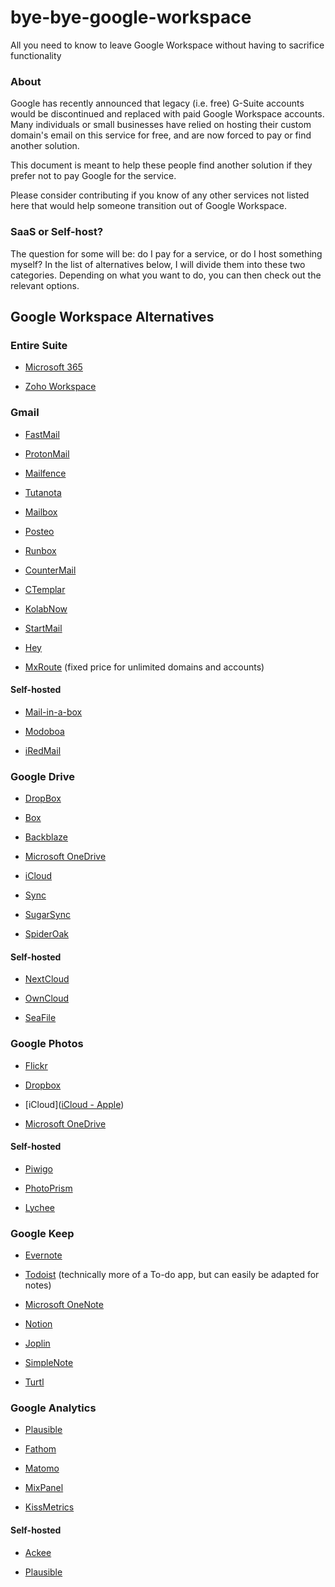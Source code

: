 # bye-bye-google-workspace

All you need to know to leave Google Workspace without having to sacrifice functionality

### About

Google has recently announced that legacy (i.e. free) G-Suite accounts would be discontinued and replaced with paid Google Workspace accounts. Many individuals or small businesses have relied on hosting their custom domain's email on this service for free, and are now forced to pay or find another solution.

This document is meant to help these people find another solution if they prefer not to pay Google for the service.

Please consider contributing if you know of any other services not listed here that would help someone transition out of Google Workspace.

### SaaS or Self-host?

The question for some will be: do I pay for a service, or do I host something myself? In the list of alternatives below, I will divide them into these two categories. Depending on what you want to do, you can then check out the relevant options.

 

## Google Workspace Alternatives

 

### Entire Suite

- [Microsoft 365](https://www.microsoft.com/microsoft-365/)

- [Zoho Workspace](https://www.zoho.com)

 

### Gmail

- [FastMail](https://www.fastmail.com)

- [ProtonMail](https://protonmail.com)

- [Mailfence](https://mailfence.com)

- [Tutanota](https://tutanota.com)

- [Mailbox](https://mailbox.org)

- [Posteo](https://posteo.de/en)

- [Runbox](https://runbox.com)

- [CounterMail](https://countermail.com)

- [CTemplar](https://ctemplar.com)

- [KolabNow](https://kolabnow.com)

- [StartMail](https://www.startmail.com/en/)

- [Hey](https://www.hey.com)

- [MxRoute](https://mxroute.com) (fixed price for unlimited domains and accounts)

#### Self-hosted

- [Mail-in-a-box](https://mailinabox.email)

- [Modoboa](https://modoboa.org/en/)

- [iRedMail](https://www.iredmail.org)



### Google Drive

- [DropBox](https://www.dropbox.com)

- [Box](https://www.box.com)

- [Backblaze](https://www.backblaze.com)

- [Microsoft OneDrive](https://www.microsoft.com/en-us/microsoft-365/onedrive/online-cloud-storage)

- [iCloud](https://www.apple.com/icloud/)

- [Sync](https://www.sync.com)

- [SugarSync](https://www1.sugarsync.com)

- [SpiderOak](https://spideroak.com)

#### Self-hosted

- [NextCloud](https://nextcloud.com)

- [OwnCloud](https://owncloud.com)

- [SeaFile](https://www.seafile.com)



### Google Photos

- [Flickr](https://www.flickr.com)

- [Dropbox](https://www.dropbox.com)

- [iCloud]([iCloud - Apple](https://www.apple.com/icloud/))

- [Microsoft OneDrive](https://www.microsoft.com/en-us/microsoft-365/onedrive/online-cloud-storage)

#### Self-hosted

- [Piwigo](https://piwigo.org)

- [PhotoPrism](https://photoprism.app)

- [Lychee](https://lychee.electerious.com)

 

### Google Keep

- [Evernote](https://evernote.com)

- [Todoist](https://todoist.com) (technically more of a To-do app, but can easily be adapted for notes)

- [Microsoft OneNote](https://www.microsoft.com/en-us/microsoft-365/onenote/digital-note-taking-app)

- [Notion](https://www.notion.so)

- [Joplin](https://joplinapp.org)

- [SimpleNote](https://simplenote.com)

- [Turtl](https://turtlapp.com)

 

### Google Analytics

- [Plausible](https://plausible.io)

- [Fathom](https://usefathom.com)

- [Matomo](https://matomo.org)

- [MixPanel](https://mixpanel.com/home/)

- [KissMetrics](https://www.kissmetrics.io)

#### Self-hosted

- [Ackee](https://ackee.electerious.com)

- [Plausible](https://plausible.io)
